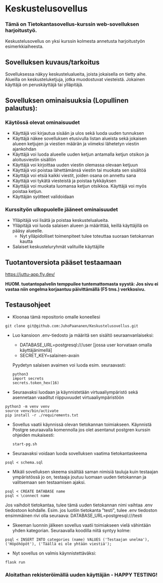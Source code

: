 # Keskustelusovellus

### Tämä on Tietokantasovellus-kurssin web-sovelluksen harjoitustyö.

Keskustelusovellus on yksi kurssin kolmesta annetusta harjoitustyön esimerkkiaiheesta. 

## Sovelluksen kuvaus/tarkoitus
Sovelluksessa näkyy keskustelualueita, joista jokaisella on tietty aihe. Alueilla on keskusteluketjuja, jotka muodostuvat viesteistä. Jokainen käyttäjä on peruskäyttäjä tai ylläpitäjä.

## Sovelluksen ominaisuuksia (Lopullinen palautus):

### Käytössä olevat ominaisuudet
- Käyttäjä voi kirjautua sisään ja ulos sekä luoda uuden tunnuksen
- Käyttäjä näkee sovelluksen etusivulla listan alueista sekä jokaisen alueen ketjujen ja viestien määrän ja viimeksi lähetetyn viestin ajankohdan
- Käyttäjä voi luoda alueelle uuden ketjun antamalla ketjun otsikon ja aloitusviestin sisällön
- Käyttäjä voi kirjoittaa uuden viestin olemassa olevaan ketjuun
- Käyttäjä voi poistaa lähettämänsä viestin tai muokata sen sisältöä
- Käyttäjä voi etsiä kaikki viestit, joiden osana on annettu sana
- Käyttäjä voi tykätä viesteistä ja poistaa tykkäyksen
- Käyttäjä voi muokata luomansa ketjun otsikkoa. Käyttäjä voi myös poistaa ketjun.
- Käyttäjän syötteet validoidaan

### Kurssityön ulkopuolelle jääneet ominaisuudet
- Ylläpitäjä voi lisätä ja poistaa keskustelualueita.
- Ylläpitäjä voi luoda salaisen alueen ja määrittää, keillä käyttäjillä on pääsy alueelle.
  - Nyt ylläpidolliset toimenpiteet tulee toteuttaa suoraan tietokannan kautta
- Salaiset keskusteluryhmät valituille käyttäjille

## Tuotantoversiota pääset testaamaan
https://juttu-app.fly.dev/

**HUOM. tuotantopalvelin temppuilee tuntemattomasta syystä: Jos sivu ei vastaa niin ongelma korjaantuu päivittämällä (F5 tms.) verkkosivu.**

## Testausohjeet
- Kloonaa tämä repositorio omalle koneellesi 
```
git clone git@github.com:JuhoPaananen/Keskustelusovellus.git
```
- Luo kansioon .env-tiedosto ja määritä sen sisältö seuraanvanlaiseksi:
  - DATABASE_URL=postgresql:///user   [jossa user korvataan omalla käyttäjänimellä]
  - SECRET_KEY=salainen-avain
  
  Pyydetyn salaisen avaimen voi luoda esim. seuraavasti:
  ```
  python3
  import secrets
  secrets.token_hex(16)
  ```
- Seuraavaksi luodaan ja käynnistetään virtuaaliympäristö sekä asennetaan vaaditut riippuvuudet virtuaaliympäristöön
```
python3 -m venv venv
source venv/bin/activate
pip install -r ./requirements.txt
```
- Sovellus vaatii käynnissä olevan tietokannan toimiakseen. Käynnistä Postgre seuraavalla komennolla jos olet asentanut postgren kurssin ohjeiden mukaisesti:
  ```
  start-pg.sh
  ```

- Seuraavaksi voidaan luoda sovelluksen vaatima tietokantaskeema
```
psql < schema.sql
```

- Mikäli sovelluksen skeema sisältää saman nimisiä tauluja kuin testaajan ympäristössä jo on, testaaja joutuu luomaan uuden tietokannan ja valitsemaan sen testaamisen ajaksi.
```
psql < CREATE DATABASE name
psql < \connect name
```
Jos vaihdoit tietokantaa, tulee tämä uuden tietokannan nimi vaihtaa .env tiedostoon <user> kohdalle. Esim. jos luotiin tietokanta "testi", tulee .env tiedoston ensimmäinen rivi olla seuraava: DATABASE_URL=postgresql:///testi

- Skeeman luonnin jälkeen sovellus vaatii toimiakseen vielä vähintään yhden kategorian. Seuraavalla koodilla niitä syntyy kolme:
```
psql < INSERT INTO categories (name) VALUES ('Testaajan unelma'), ('Höpöhöpöt'), ('Täällä ei ole yhtään viestiä');
```

- Nyt sovellus on valmis käynnistettäväksi:
```
flask run
```
            
### Aloitathan rekisteröimällä uuden käyttäjän - HAPPY TESTING!
